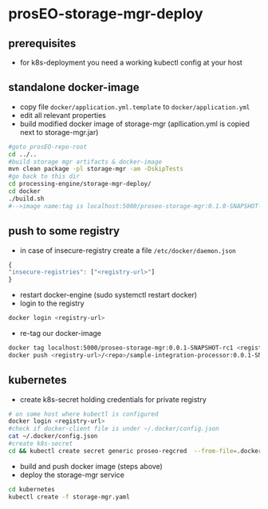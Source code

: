 prosEO-storage-mgr-deploy
=========================

## prerequisites
- for k8s-deployment you need a working kubectl config at your host

## standalone docker-image
- copy file `docker/application.yml.template` to `docker/application.yml`
- edit all relevant properties
- build modified docker image of storage-mgr (apllication.yml is copied next to storage-mgr.jar)
```sh
#goto prosEO-repo-root
cd ../..
#build storage mgr artifacts & docker-image
mvn clean package -pl storage-mgr -am -DskipTests
#go back to this dir
cd processing-engine/storage-mgr-deploy/
cd docker
./build.sh
#-->image name:tag is localhost:5000/proseo-storage-mgr:0.1.0-SNAPSHOT-rc1
```

## push to some registry
- in case of insecure-registry create a file `/etc/docker/daemon.json`
```js
{
"insecure-registries": ["<registry-url>"]
}
```
- restart docker-engine (sudo systemctl restart docker)
- login to the registry
```sh
docker login <registry-url>
```
- re-tag our docker-image
```sh
docker tag localhost:5000/proseo-storage-mgr:0.0.1-SNAPSHOT-rc1 <registry-url>/<repo>/sample-integration-processor:0.0.1-SNAPSHOT-rc1
docker push <registry-url>/<repo>/sample-integration-processor:0.0.1-SNAPSHOT-rc1
```

## kubernetes
- create k8s-secret holding credentials for private registry
```sh
# on some host where kubectl is configured
docker login <registry-url>
#check if docker-client file is under ~/.docker/config.json
cat ~/.docker/config.json
#create k8s-secret
cd && kubectl create secret generic proseo-regcred  --from-file=.dockerconfigjson=.docker/config.json --type=kubernetes.io/dockerconfigjson
```
- build and push docker image (steps above)
- deploy the storage-mgr service
```sh
cd kubernetes
kubectl create -f storage-mgr.yaml
```